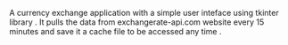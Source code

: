A currency exchange application with a simple user inteface using tkinter library .
It pulls the data from exchangerate-api.com website every 15 minutes and save it a cache file to be accessed any time .
